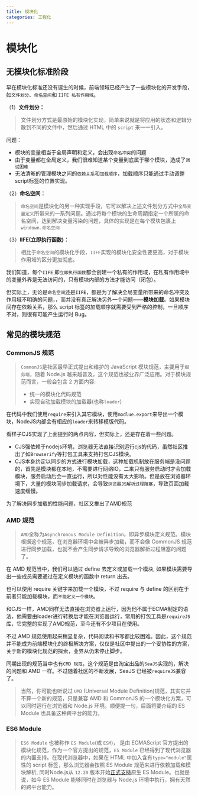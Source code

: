 ```yaml
---
title: 模块化
categories: 工程化
---
```


# 模块化

## 无模块化标准阶段

早在模块化标准还没有诞生的时候，前端领域已经产生了一些模块化的开发手段，如`文件划分`、`命名空间`和 `IIFE 私有作用域`。

（1）**文件划分：**

> 文件划分方式是最原始的模块化实现，简单来说就是将应用的状态和逻辑分散到不同的文件中，然后通过 HTML 中的 `script` 来一一引入。

问题：

- 模块的变量相当于全局声明和定义，会出现`命名冲突`的问题
- 由于变量都在全局定义，我们很难知道某个变量到底属于哪个模块，造成了`调试困难`
- 无法清晰的管理模块之间的`依赖关系`和`加载顺序`，加载顺序只能通过手动调整script标签的位置实现。

（2）**命名空间：**

> `命名空间`是模块化的另一种实现手段，它可以解决上述文件划分方式中`全局变量定义`所带来的一系列问题。通过将每个模块的生命周期指定一个所属的命名空间，达到解决变量污染的问题，具体的实现是在每个模块包裹上`windown.命名空间`

（3）**IIFE(立即执行函数)：**

> 相比于`命名空间`的模块化手段，`IIFE`实现的模块化安全性要更高，对于模块作用域的区分更加彻底。

我们知道，每个`IIFE` 即`立即执行函数`都会创建一个私有的作用域，在私有作用域中的变量外界是无法访问的，只有模块内部的方法才能访问（闭包）。

但实际上，无论是`命名空间`还是`IIFE`，都是为了解决全局变量所带来的命名冲突及作用域不明确的问题，，而并没有真正解决另外一个问题——**模块加载**。如果模块间存在依赖关系，那么 script 标签的加载顺序就需要受到严格的控制，一旦顺序不对，则很有可能产生运行时 Bug。

## 常见的模块规范

### CommonJS 规范

>  `CommonJS`是社区最早正式提出和维护的 JavaScript 模块规范，主要用于`服务端`，随着 Node.js 越来越普及，这个规范也被业界广泛应用。对于模块规范而言，一般会包含 2 方面内容:
>
> - 统一的模块化代码规范
> - 实现自动加载模块的加载器(也称`loader`)

在代码中我们使用`require`来引入其它模块，使用`modlue.export`来导出一个模块，NodeJS内部会有相应的`loader`来转移模版代码。

看样子CJS实现了上面提到的两点内容，但实际上，还是存在着一些问题。

- CJS强依赖于nodejs环境，浏览器无法直接识别运行cjs的代码，虽然社区推出了如`Browserify`等打包工具来支持打包CJS模块。
- CJS本身约定以同步的方式进行模块加载，这种加载机制放在服务端是没问题的，首先是模块都在本地，不需要进行网络IO，二来只有服务启动时才会加载模块，服务启动后会一直运行，所以对性能没有太大影响。但是放在浏览器环境下，大量的模块同步加载请求，会导致`浏览器JS解析过程阻塞`，导致页面加载速度缓慢。

为了解决同步加载的性能问题，社区又推出了AMD规范

### AMD 规范

> `AMD`全称为`Asynchronous Module Definition`，即异步模块定义规范。模块根据这个规范，在浏览器环境中会被异步加载，而不会像 CommonJS 规范进行同步加载，也就不会产生同步请求导致的浏览器解析过程阻塞的问题了。

在 AMD 规范当中，我们可以通过 define 去定义或加载一个模块, 如果模块需要导出一些成员需要通过在定义模块的函数中 return 出去。

也可以使用 require 关键字来加载一个模块，不过 require 与 define 的区别在于前者只能加载模块，而`不能定义一个模块`。

和CJS一样，AMD同样无法直接在浏览器上运行，因为他不属于ECMA制定的语法，他需要由loader进行转换后才能在浏览器运行，常用的打包工具是`requireJS`库，它完整的实现了AMD规范，至今还有不少项目在使用。

不过 AMD 规范使用起来稍显复杂，代码阅读和书写都比较困难。因此，这个规范并不能成为前端模块化的终极解决方案，仅仅是社区中提出的一个妥协性的方案，关于新的模块化规范的探索，业界从仍未停止脚步。

同期出现的规范当中也有`CMD 规范`，这个规范是由淘宝出品的`SeaJS`实现的，解决的问题和 AMD 一样。不过随着社区的不断发展，SeaJS 已经被`requireJS`兼容了。



> 当然，你可能也听说过 `UMD` (Universal Module Definition)规范，其实它并不算一个新的规范，只是兼容 AMD 和 CommonJS 的一个模块化方案，可以同时运行在浏览器和 Node.js 环境。顺便提一句，后面将要介绍的 ES Module 也具备这种跨平台的能力。

### ES6 Module

> `ES6 Module` 也被称作 `ES Module`(或 `ESM`)， 是由 ECMAScript 官方提出的模块化规范，作为一个官方提出的规范，`ES Module` 已经得到了现代浏览器的内置支持。在现代浏览器中，如果在 HTML 中加入含有`type="module"`属性的 script 标签，那么浏览器会按照 ES Module 规范来进行依赖加载和模块解析, 同时Node.js从 `12.20` 版本开始[正式支持](https://link.juejin.cn/?target=https%3A%2F%2Fnodejs.org%2Fapi%2Fesm.html%23modules-ecmascript-modules)原生 ES Module。也就是说，如今 ES Module 能够同时在浏览器与 Node.js 环境中执行，拥有天然的跨平台能力。
